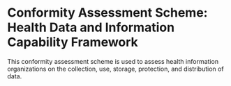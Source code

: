 # Conformity Assessment Scheme: Health Data and Information Capability Framework
This conformity assessment scheme is used to assess health information organizations on the collection, use, storage, protection, and distribution of data. 
